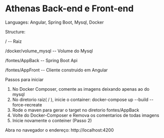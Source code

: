 # Athenas Back-end e Front-end

Languages:
Angular, Spring Boot, Mysql, Docker

Structure:

/                              -- Raiz

/docker/volume_mysql       -- Volume do Mysql

/fontes/AppBack              -- Spring Boot Api

/fontes/AppFront             -- Cliente construido em Angular


Passos para iniciar

1. No Docker Composer, comente as imagens deixando apenas ao do mysql
2. No diretorio raiz( / ), inicie o container: docker-compose up --build --force-recreate
3. Rode o maven para gerar o target no diretorio fontes/AppBack
4. Volte do Docker-Composer e Remova os comentarios de todas imagens
5. Inicie novamente o conteiner (Passo 2)

Abra no navegador o endereço: http://localhost:4200
